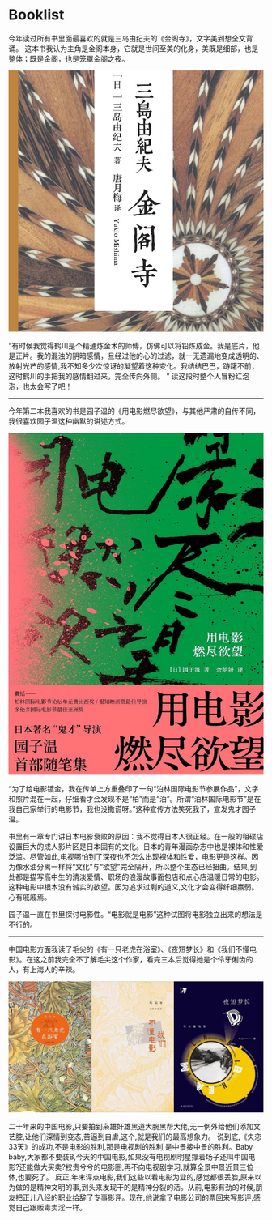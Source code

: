 # Booklist

今年读过所有书里面最喜欢的就是三岛由纪夫的《金阁寺》，文字美到想全文背诵。 这本书我认为主角是金阁本身，它就是世间至美的化身，美既是细部，也是整体；既是金阁，也是笼罩金阁之夜。

![](images/p2.jpg)

“有时候我觉得鹤川是个精通炼金术的师傅，仿佛可以将铅炼成金。我是底片，他是正片。我的混浊的阴暗感情，旦经过他的心的过滤，就一无遗漏地变成透明的、放射光芒的感情,我不知多少次惊讶的凝望着这种变化。我结结巴巴，踌躇不前，这时鹤川的手把我的感情翻过来，完全传向外侧。 ” 
读这段时整个人冒粉红泡泡，也太会写了吧！ 

------

今年第二本我喜欢的书是园子温的《用电影燃尽欲望》，与其他严肃的自传不同，我很喜欢园子温这种幽默的讲述方式。

![](images/p3.jpg)

“为了给电影镀金，我在传单上方重叠印了一句“泊林国际电影节参展作品”，文字和照片混在一起，仔细看才会发现不是“柏”而是“泊”。所谓“泊林国际电影节”是在我自己家举行的电影节，我也没撒谎呀。”这种宣传方法笑死我了，宣发鬼才园子温。

书里有一章专门讲日本电影衰败的原因：我不觉得日本人很正经。在一般的租碟店设置巨大的成人影片区是日本固有的文化。日本的青年漫画杂志中也是裸体和性爱泛滥。尽管如此,电视哪怕到了深夜也不怎么出现裸体和性爱，电影更是这样。因为像水油分离一样将“文化”与“欲望”完全隔开，所以整个生态已经扭曲。结果,到处都是描写高中生的清淡爱情、职场的浪漫故事面包店和点心店温暖日常的电影。这种电影中根本没有诚实的欲望。因为追求过剩的道义,文化才会变得纤细羸弱。心有戚戚焉。

园子温一直在书里探讨电影性。“电影就是电影”这种试图将电影独立出来的想法是不行的。

------

中国电影方面我读了毛尖的《有一只老虎在浴室》、《夜短梦长》和《我们不懂电影》。在这之前我完全不了解毛尖这个作家，看完三本后觉得她是个伶牙俐齿的人，有上海人的辛辣。 

![](images/p4.jpg)

二十年来的中国电影,只要拍到枭雄奸雄黑道大腕黑帮大佬,无一例外给他们添加文艺腔,让他们深情到变态,苦逼到自虐,这个,就是我们的最高想象力。
说到底,《失恋33天》的成功,不是电影的胜利,那是电视剧的胜利,是中景接中景的胜利。Baby baby,大家都不要装B,今天的中国电影,如果没有电视剧明星撑着场子还叫中国电影?还能做大买卖?权贵兮兮的电影圈,再不向电视剧学习,就算全景中景近景三位一体,也要死了。
反正,年末评点电影,我们这些以看电影为业的,感觉都很丢脸,原来以为做的是精神文明的事,到头来发现干的是精神分裂的活。从前,电影有劲的时候,朋友把正儿八经的职业给辞了专事影评。现在,他说拿了电影公司的票回来写影评,感觉自己跟贩毒卖淫一样。


